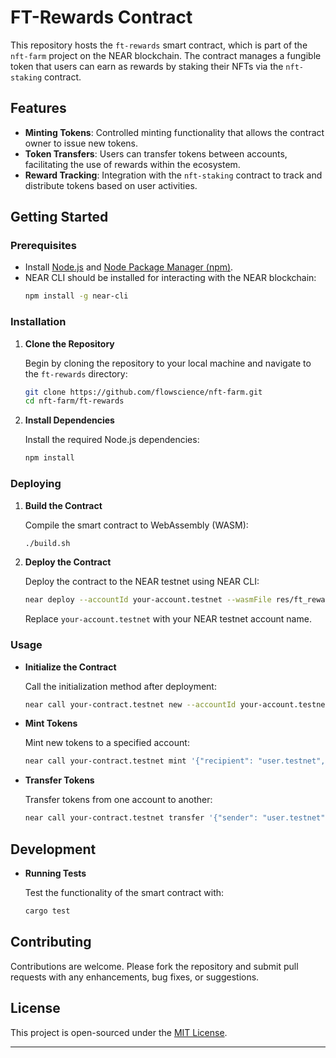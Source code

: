 # FT-Rewards Contract

This repository hosts the `ft-rewards` smart contract, which is part of the `nft-farm` project on the NEAR blockchain. The contract manages a fungible token that users can earn as rewards by staking their NFTs via the `nft-staking` contract.

## Features

- **Minting Tokens**: Controlled minting functionality that allows the contract owner to issue new tokens.
- **Token Transfers**: Users can transfer tokens between accounts, facilitating the use of rewards within the ecosystem.
- **Reward Tracking**: Integration with the `nft-staking` contract to track and distribute tokens based on user activities.

## Getting Started

### Prerequisites

- Install [Node.js](https://nodejs.org/) and [Node Package Manager (npm)](https://npmjs.com/).
- NEAR CLI should be installed for interacting with the NEAR blockchain:
  ```bash
  npm install -g near-cli
  ```

### Installation

1. **Clone the Repository**

   Begin by cloning the repository to your local machine and navigate to the `ft-rewards` directory:

   ```bash
   git clone https://github.com/flowscience/nft-farm.git
   cd nft-farm/ft-rewards
   ```

2. **Install Dependencies**

   Install the required Node.js dependencies:

   ```bash
   npm install
   ```

### Deploying

1. **Build the Contract**

   Compile the smart contract to WebAssembly (WASM):

   ```bash
   ./build.sh
   ```

2. **Deploy the Contract**

   Deploy the contract to the NEAR testnet using NEAR CLI:

   ```bash
   near deploy --accountId your-account.testnet --wasmFile res/ft_rewards.wasm
   ```

   Replace `your-account.testnet` with your NEAR testnet account name.

### Usage

- **Initialize the Contract**

  Call the initialization method after deployment:

  ```bash
  near call your-contract.testnet new --accountId your-account.testnet
  ```

- **Mint Tokens**

  Mint new tokens to a specified account:

  ```bash
  near call your-contract.testnet mint '{"recipient": "user.testnet", "amount": "1000"}' --accountId your-account.testnet
  ```

- **Transfer Tokens**

  Transfer tokens from one account to another:

  ```bash
  near call your-contract.testnet transfer '{"sender": "user.testnet", "recipient": "friend.testnet", "amount": "500"}' --accountId your-account.testnet
  ```

## Development

- **Running Tests**

  Test the functionality of the smart contract with:

  ```bash
  cargo test
  ```

## Contributing

Contributions are welcome. Please fork the repository and submit pull requests with any enhancements, bug fixes, or suggestions.

## License

This project is open-sourced under the [MIT License](LICENSE).

---